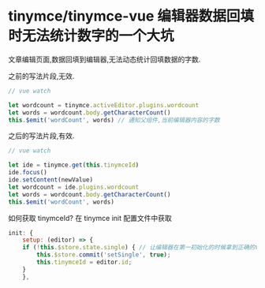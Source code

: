 # tinymce/tinymce-vue 编辑器数据回填时无法统计数字的一个大坑

文章编辑页面,数据回填到编辑器,无法动态统计回填数据的字数.

之前的写法片段,无效.

```js
// vue watch

let wordcount = tinymce.activeEditor.plugins.wordcount
let words = wordcount.body.getCharacterCount()
this.$emit('wordCount', words) // 通知父组件,当前编辑器内容的字数
```

之后的写法片段,有效.

```js
// vue watch

let ide = tinymce.get(this.tinymceId)
ide.focus()
ide.setContent(newValue)
let wordcount = ide.plugins.wordcount
let words = wordcount.body.getCharacterCount()
this.$emit('wordCount', words)
```

如何获取 tinymceId?
在 tinymce init 配置文件中获取

```js
init: {
    setup: (editor) => {
    if (!this.$store.state.single) { // 让编辑器在第一初始化的时候拿到正确的tinymceID,一直没搞明白tinymce为什么会初始化两次.
        this.$store.commit('setSingle', true);
        this.tinymceId = editor.id;
    }
    },
```
